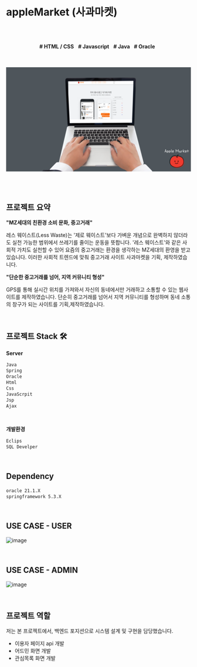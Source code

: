 # appleMarket (사과마켓)
<br><br>

<div align=center>
    <strong># HTML / CSS</strong> &nbsp;
    <strong># Javascript</strong> &nbsp;    
    <strong># Java </strong> &nbsp;
    <strong># Oracle </strong> &nbsp;
    <br><br>
</div>
<br>

![image](https://raw.githubusercontent.com/hyunjungkimm/hyunjungkimm.github.io/master/src/main/resources/static/assets/img/sample.png)

<br><br>

## 프로젝트 요약

**"MZ세대의 친환경 소비 문화, 중고거래"**

레스 웨이스트(Less Waste)는 '제로 웨이스트'보다 가벼운 개념으로 완벽하지 않더라도 실천 가능한 범위에서 쓰레기를 줄이는 운동을 뜻합니다. '레스 웨이스트'와 같은 사회적 가치도 실천할 수 있어 요즘의 중고거래는 환경을 생각하는 MZ세대의 환영을 받고 있습니다. 이러한 사회적 트렌드에 맞춰 중고거래 사이트 사과마켓을 기획, 제작하였습니다.

**"단순한 중고거래를 넘어, 지역 커뮤니티 형성"**

GPS를 통해 실시간 위치를 가져와서 자신의 동네에서만 거래하고 소통할 수 있는 웹사이트를 제작하였습니다. 단순히 중고거래를 넘어서 지역 커뮤니티를 형성하며 동네 소통의 창구가 되는 사이트를 기획,제작하였습니다.

<br>

## 프로젝트 Stack 🛠


**Server**
```shell
Java 
Spring 
Oracle
Html 
Css
JavaScrpit
Jsp 
Ajax
```
<br>


**개발환경**
```shell
Eclips
SQL Develper
```
<br>

## Dependency
```shell
oracle 21.1.X
springframework 5.3.X
```
<br>

## USE CASE - USER
![image](https://user-images.githubusercontent.com/97015607/158386299-c8f1e60f-93d3-4a46-97a2-0932e4153f38.png)

<br>

## USE CASE - ADMIN 
![image](https://user-images.githubusercontent.com/97015607/158386156-a5624523-67e2-41ac-8397-bf5b1a5a690a.png)

<br>

## 프로젝트 역할

저는 본 프로젝트에서, 백엔드 포지션으로 시스템 설계 및 구현을 담당했습니다.

- 이용자 페이지 api 개발 
- 어드민 화면 개발 
- 관심목록 화면 개발 
